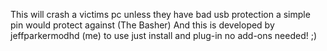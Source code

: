 This will crash a victims pc unless they have bad usb protection a simple pin would protect against (The Basher)
And this is developed by jeffparkermodhd (me) to use just install and plug-in no add-ons needed! ;)
